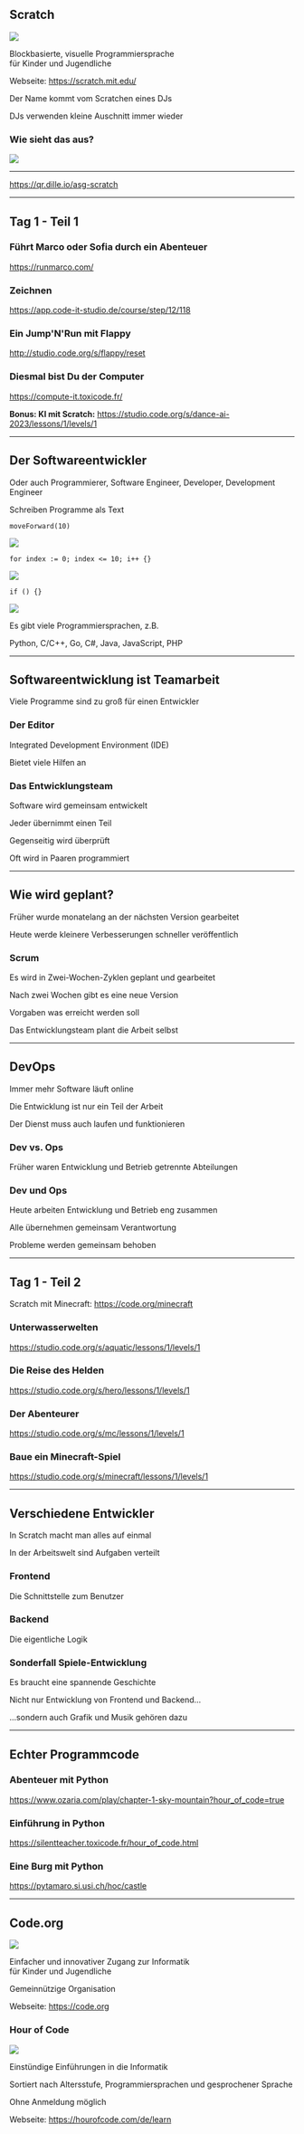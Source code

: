 ## Scratch

![](990_scratch/scratch-logo-full.svg) <!-- .element: style="float: right; width: 30%;" -->

Blockbasierte, visuelle Programmiersprache<br/>für Kinder und Jugendliche

Webseite: https://scratch.mit.edu/

Der Name kommt vom Scratchen eines DJs

DJs verwenden kleine Auschnitt immer wieder

### Wie sieht das aus?

![](990_scratch/scratch-screenshot.png) <!-- .element: style="width: 50%;" -->

---

<!-- .slide: class="center" -->

https://qr.dille.io/asg-scratch <!-- .element: style="color: white; font-size: 2em;" -->

---

## Tag 1 - Teil 1

### Führt Marco oder Sofia durch ein Abenteuer <!-- .element: style="color: white;" -->

https://runmarco.com/

### Zeichnen <!-- .element: style="color: white;" -->

https://app.code-it-studio.de/course/step/12/118

### Ein Jump'N'Run mit Flappy <!-- .element: style="color: white;" -->

http://studio.code.org/s/flappy/reset

### Diesmal bist Du der Computer <!-- .element: style="color: white;" -->

https://compute-it.toxicode.fr/

**Bonus: KI mit Scratch:** https://studio.code.org/s/dance-ai-2023/lessons/1/levels/1

---

## Der Softwareentwickler

Oder auch Programmierer, Software Engineer, Developer, Development Engineer

Schreiben Programme als Text

```plaintext
moveForward(10)
```

<!-- .element: style="float: right; width: 10em;" -->

![](990_scratch/gehe.png) <!-- .element: style="width: 15%; padding-bottom: 0.5em;" -->

```plaintext
for index := 0; index <= 10; i++ {}
```

<!-- .element: style="float: right; width: 22em;" -->

![](990_scratch/wiederhole.png) <!-- .element: style="width: 15%;" -->

```plaintext
if () {}
```

<!-- .element: style="float: right; width: 10em;" -->

![](990_scratch/falls.png) <!-- .element: style="width: 13%;" -->

Es gibt viele Programmiersprachen, z.B.

Python, C/C++, Go, C#, Java, JavaScript, PHP

---

## Softwareentwicklung ist Teamarbeit

Viele Programme sind zu groß für einen Entwickler

### Der Editor <i class="fa-duotone fa-solid fa-rocket-launch"></i>

Integrated Development Environment (IDE)

Bietet viele Hilfen an

### Das Entwicklungsteam <i class="fa-duotone fa-solid fa-handshake"></i>

Software wird gemeinsam entwickelt

Jeder übernimmt einen Teil

Gegenseitig wird überprüft

Oft wird in Paaren programmiert

---

## Wie wird geplant?

Früher wurde monatelang an der nächsten Version gearbeitet

Heute werde kleinere Verbesserungen schneller veröffentlich

### Scrum <i class="fa-duotone fa-solid fa-arrows-spin"></i>

Es wird in Zwei-Wochen-Zyklen geplant und gearbeitet

Nach zwei Wochen gibt es eine neue Version

Vorgaben was erreicht werden soll

Das Entwicklungsteam plant die Arbeit selbst

---

## DevOps

Immer mehr Software läuft online

Die Entwicklung ist nur ein Teil der Arbeit

Der Dienst muss auch laufen und funktionieren

### Dev vs. Ops <i class="fa-duotone fa-solid fa-heart-crack"></i>

Früher waren Entwicklung und Betrieb getrennte Abteilungen

### Dev und Ops <i class="fa-duotone fa-solid fa-heart-pulse"></i>

Heute arbeiten Entwicklung und Betrieb eng zusammen

Alle übernehmen gemeinsam Verantwortung

Probleme werden gemeinsam behoben

---

## Tag 1 - Teil 2

Scratch mit Minecraft: https://code.org/minecraft

### Unterwasserwelten <!-- .element: style="color: white;" -->

https://studio.code.org/s/aquatic/lessons/1/levels/1

### Die Reise des Helden <!-- .element: style="color: white;" -->

https://studio.code.org/s/hero/lessons/1/levels/1

### Der Abenteurer <!-- .element: style="color: white;" -->

https://studio.code.org/s/mc/lessons/1/levels/1

### Baue ein Minecraft-Spiel <!-- .element: style="color: white;" -->

https://studio.code.org/s/minecraft/lessons/1/levels/1

---

## Verschiedene Entwickler

In Scratch macht man alles auf einmal

In der Arbeitswelt sind Aufgaben verteilt

### Frontend

Die Schnittstelle zum Benutzer

### Backend

Die eigentliche Logik

### Sonderfall Spiele-Entwicklung

Es braucht eine spannende Geschichte

Nicht nur Entwicklung von Frontend und Backend...

...sondern auch Grafik und Musik gehören dazu

---

## Echter Programmcode

### Abenteuer mit Python

https://www.ozaria.com/play/chapter-1-sky-mountain?hour_of_code=true

### Einführung in Python

https://silentteacher.toxicode.fr/hour_of_code.html

### Eine Burg mit Python

https://pytamaro.si.usi.ch/hoc/castle

---

## Code.org

![](990_scratch/code.org-logo-rgb.png) <!-- .element: style="float: right; width: 15%;" -->

Einfacher und innovativer Zugang zur Informatik<br/>
für Kinder und Jugendliche

Gemeinnützige Organisation

Webseite: https://code.org

### Hour of Code

![](990_scratch/hour-of-code-logo.png) <!-- .element: style="float: right; width: 15%;" -->

Einstündige Einführungen in die Informatik

Sortiert nach Altersstufe, Programmiersprachen und gesprochener Sprache

Ohne Anmeldung möglich

Webseite: https://hourofcode.com/de/learn
